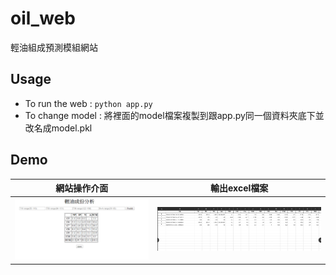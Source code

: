 # oil_web
輕油組成預測模組網站

## Usage

- To run the web :  `python app.py`
- To change model : 將裡面的model檔案複製到跟app.py同一個資料夾底下並改名成model.pkl

## Demo

網站操作介面           |  輸出excel檔案
:-------------------------:|:-------------------------:
![](https://github.com/skywalker0803r/oil_web/blob/master/png/demo_1.PNG) |  ![](https://github.com/skywalker0803r/oil_web/blob/master/png/demo_2.PNG)
